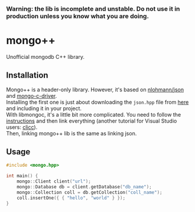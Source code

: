 ### Warning: the lib is incomplete and unstable. Do not use it in production unless you know what you are doing.

# mongo++
Unofficial mongodb C++ library.

## Installation
Mongo++ is a header-only library. However, it's based on [nlohmann/json](https://github.com/nlohmann/json) and [mongo-c-driver](https://github.com/mongodb/mongo-c-driver).\
Installing the first one is just about downloading the `json.hpp` file from [here](https://github.com/nlohmann/json/releases) and including it in your project.\
With libmongoc, it's a little bit more complicated. You need to follow the [instructions](http://mongoc.org/libmongoc/current/installing.html) and then link everything (another tutorial for Visual Studio users: [clicc](http://mongoc.org/libmongoc/current/visual-studio-guide.html)).\
Then, linking mongo++ lib is the same as linking json.

## Usage
```cpp
#include <mongo.hpp>

int main() {
	mongo::Client client("url");
	mongo::Database db = client.getDatabase("db_name");
	mongo::Collection coll = db.getCollection("coll_name");
	coll.insertOne({ { "hello", "world" } });
}
```